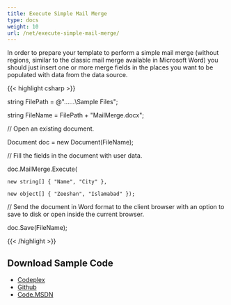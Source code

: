```yaml
---
title: Execute Simple Mail Merge
type: docs
weight: 10
url: /net/execute-simple-mail-merge/
---
```


In order to prepare your template to perform a simple mail merge (without regions, similar to the classic mail merge available in Microsoft Word) you should just insert one or more merge fields in the places you want to be populated with data from the data source.

{{< highlight csharp >}}

 string FilePath = @"..\..\..\Sample Files\";

string FileName = FilePath + "MailMerge.docx";

// Open an existing document.

Document doc = new Document(FileName);

// Fill the fields in the document with user data.

doc.MailMerge.Execute(

    new string[] { "Name", "City" },

    new object[] { "Zeeshan", "Islamabad" });

// Send the document in Word format to the client browser with an option to save to disk or open inside the current browser.

doc.Save(FileName);

{{< /highlight >}}
## **Download Sample Code**
- [Codeplex](https://asposeopenxml.codeplex.com/releases/view/617779)
- [Github](https://github.com/aspose-words/Aspose.Words-for-.NET/releases/tag/MissingFeaturesofOpenXMLWordsv1.1)
- [Code.MSDN](https://code.msdn.microsoft.com/Missing-Features-in-6a2c882b)
